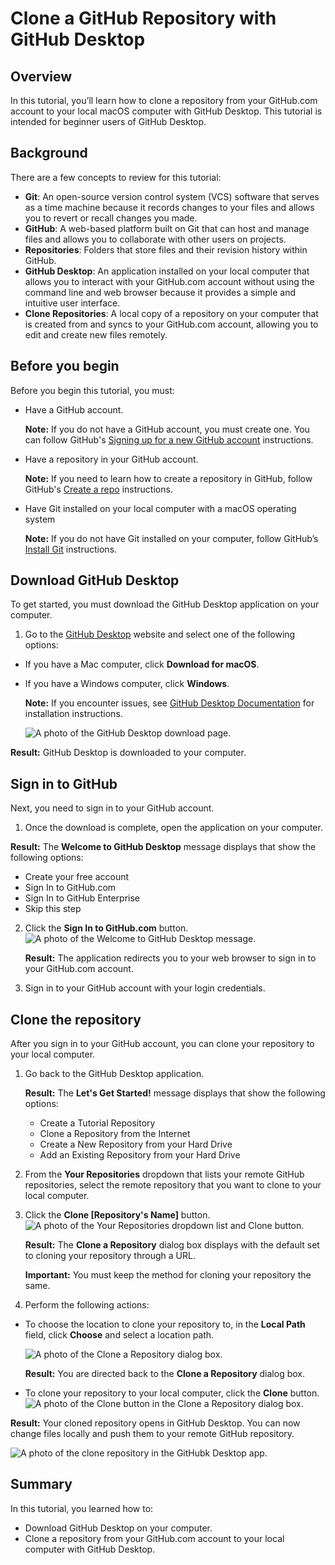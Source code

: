 # Clone a GitHub Repository with GitHub Desktop

## Overview

In this tutorial, you’ll learn how to clone a repository from your GitHub.com account to your local macOS computer with GitHub Desktop. This tutorial is intended for beginner users of GitHub Desktop.

## Background

There are a few concepts to review for this tutorial:
* **Git**: An open-source version control system (VCS) software that serves as a time machine because it records changes to your files and allows you to revert or recall changes you made.
* **GitHub**: A web-based platform built on Git that can host and manage files and allows you to collaborate with other users on projects.
* **Repositories**: Folders that store files and their revision history within GitHub.
* **GitHub Desktop**: An application installed on your local computer that allows you to interact with your GitHub.com account without using the command line and web browser because it provides a simple and intuitive user interface.
* **Clone Repositories**: A local copy of a repository on your computer that is created from and syncs to your GitHub.com account, allowing you to edit and create new files remotely.

## Before you begin

Before you begin this tutorial, you must:

- Have a GitHub account.
  
  **Note:** If you do not have a GitHub account, you must create one. You can follow GitHub's [Signing up for a new GitHub account](https://docs.github.com/en/get-started/signing-up-for-github/signing-up-for-a-new-github-account) instructions.

- Have a repository in your GitHub account.
  
  **Note:** If you need to learn how to create a repository in GitHub, follow GitHub's [Create a repo](https://docs.github.com/en/get-started/quickstart/create-a-repo) instructions.

- Have Git installed on your local computer with a macOS operating system
  
  **Note:** If you do not have Git installed on your computer, follow GitHub’s [Install Git](https://github.com/git-guides/install-git#:~:text=To%20install%20Git%2C%20run%20the,installation%20by%20typing%3A%20git%20version%20.) instructions.

## Download GitHub Desktop
To get started, you must download the GitHub Desktop application on your computer.
1. Go to the [GitHub Desktop](https://desktop.github.com/) website and select one of the following options:
  - If you have a Mac computer, click **Download for macOS**.
  - If you have a Windows computer, click **Windows**.
    
    **Note:** If you encounter issues, see [GitHub Desktop Documentation](https://docs.github.com/en/desktop) for installation instructions.

    ![A photo of the GitHub Desktop download page.](https://github.com/heykayla/my-writing/blob/main/images/tutorial-pics/step1-github-desktop-download.jpg)

**Result:** GitHub Desktop is downloaded to your computer.

## Sign in to GitHub

Next, you need to sign in to your GitHub account.

1. Once the download is complete, open the application on your computer.

**Result:** The **Welcome to GitHub Desktop** message displays that show the following options:

  - Create your free account
  - Sign In to GitHub.com
  - Sign In to GitHub Enterprise
  - Skip this step

2. Click the **Sign In to GitHub.com** button.
 ![A photo of the Welcome to GitHub Desktop message.](https://github.com/heykayla/my-writing/blob/main/images/tutorial-pics/step2b-github-sign-in.jpg)
 
    **Result:** The application redirects you to your web browser to sign in to your GitHub.com account.

3. Sign in to your GitHub account with your login credentials.

## Clone the repository
After you sign in to your GitHub account, you can clone your repository to your local computer.

1. Go back to the GitHub Desktop application.

   **Result:** The **Let's Get Started!** message displays that show the following options:
    - Create a Tutorial Repository
    - Clone a Repository from the Internet
    - Create a New Repository from your Hard Drive
    - Add an Existing Repository from your Hard Drive
 
2. From the **Your Repositories** dropdown that lists your remote GitHub repositories, select the remote repository that you want to clone to your local computer.

3. Click the **Clone [Repository's Name]** button.
 ![A photo of the Your Repositories dropdown list and Clone button.](https://github.com/heykayla/my-writing/blob/main/images/tutorial-pics/step3c-repository-clone.jpg)

    **Result:** The **Clone a Repository** dialog box displays with the default set to cloning your repository through a URL.
    
    **Important:** You must keep the method for cloning your repository the same.

4. Perform the following actions:
  - To choose the location to clone your repository to, in the **Local Path** field, click **Choose** and select a location path.

    ![A photo of the Clone a Repository dialog box.](https://github.com/heykayla/my-writing/blob/main/images/tutorial-pics/step3d(a)-repository-clone.jpg)
 
    **Result:** You are directed back to the **Clone a Repository** dialog box.

   - To clone your repository to your local computer, click the **Clone** button.
   ![A photo of the Clone button in the Clone a Repository dialog box.](https://github.com/heykayla/my-writing/blob/main/images/tutorial-pics/step3d(b)-clone-repository.jpg)

**Result:** Your cloned repository opens in GitHub Desktop. You can now change files locally and push them to your remote GitHub repository.

![A photo of the clone repository in the GitHubk Desktop app.](https://github.com/heykayla/my-writing/blob/main/images/tutorial-pics/step3result-clone-repository.jpg)

## Summary
In this tutorial, you learned how to:

- Download GitHub Desktop on your computer.
- Clone a repository from your GitHub.com account to your local computer with GitHub Desktop.


